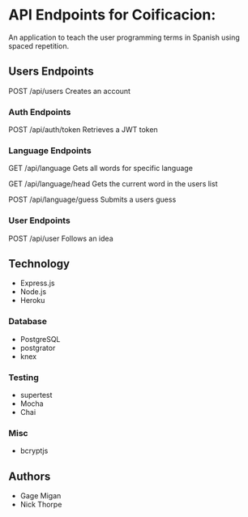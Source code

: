 # API Endpoints for Coificacion:
An application to teach the user programming terms in Spanish using spaced repetition.

## Users Endpoints
POST /api/users Creates an account

### Auth Endpoints
POST /api/auth/token Retrieves a JWT token

### Language Endpoints
GET /api/language Gets all words for specific language

GET /api/language/head Gets the current word in the users list

POST /api/language/guess Submits a users guess

### User Endpoints
POST /api/user Follows an idea

## Technology
- Express.js
- Node.js
- Heroku

### Database
- PostgreSQL
- postgrator
- knex

### Testing
- supertest
- Mocha
- Chai

### Misc
- bcryptjs

## Authors
- Gage Migan
- Nick Thorpe 